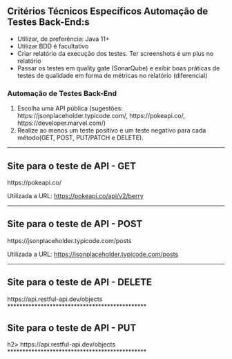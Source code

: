  <h2>Critérios Técnicos Específicos Automação de Testes Back-End:s</h2>
  <ul>
    <li>Utilizar, de preferência: Java 11+</li>
    <li>Utilizar BDD é facultativo</li>
    <li>Criar relatório da execução dos testes. Ter screenshots é um plus no relatório</li>
    <li>Passar os testes em quality gate (SonarQube) e exibir boas práticas de testes de qualidade em forma de métricas no relatório (diferencial)</li>
  </ul>

   <h3>Automação de Testes Back-End</h3>
  <ol>
    <li>Escolha uma API pública (sugestões: https://jsonplaceholder.typicode.com/, https://pokeapi.co/, https://developer.marvel.com/)</li>
    <li>Realize ao menos um teste positivo e um teste negativo para cada método(GET, POST, PUT/PATCH e DELETE).</li>
  </ol>

**********************************************
<h2>Site para o teste de API - GET</h2>
https://pokeapi.co/

Utilizada a URL:
https://pokeapi.co/api/v2/berry
**********************************************
<h2>Site para o teste de API - POST</h2>
https://jsonplaceholder.typicode.com/posts

Utilizada a URL:
https://jsonplaceholder.typicode.com/posts
**********************************************
<h2>Site para o teste de API - DELETE</h2>
https://api.restful-api.dev/objects
**********************************************
<h2>Site para o teste de API - PUT</h2>h2>
https://api.restful-api.dev/objects
**********************************************
